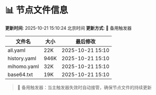 # 📊 节点文件信息

**更新时间**: 2025-10-21 15:10:24 北京时间
**更新方式**: 🔄 备用触发器

| 文件名 | 大小 | 最后修改 |
|--------|------|----------|
| all.yaml | 22K | 2025-10-21 15:10 |
| history.yaml | 946K | 2025-10-21 15:10 |
| mihomo.yaml | 32K | 2025-10-21 15:10 |
| base64.txt | 19K | 2025-10-21 15:10 |

> 🔄 备用触发器：当主触发器失效时自动接管，确保节点文件的持续更新
